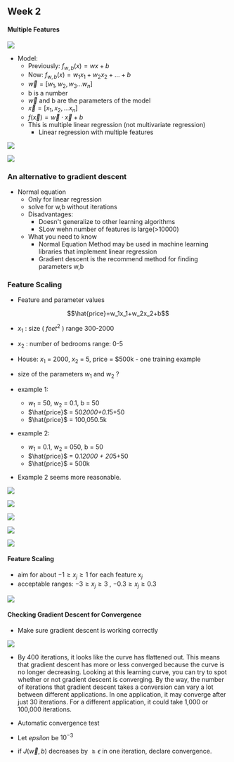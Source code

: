 ## Week 2

#### Multiple Features

![](Pictures/MultipleFeatures01.png)

- Model:
    - Previously: $f_{w,b}(x)=wx+b$
    - Now: $f_{w,b}(x)=w_{1}x_{1}+w_{2}x_{2}+...+b$
    - $\overrightarrow{w} = [w_1,w_2,w_3...w_n]$
    - b is a number 
    - $\overrightarrow{w}$ and b are the parameters of the model
    - $\overrightarrow{x} = [x_1,x_2,...x_n]$
    - $f(\overrightarrow{x})=\overrightarrow{w}\cdot \overrightarrow{x}+b$
    - This is multiple linear regression (not multivariate regression)
        - Linear regression with multiple features

![](Pictures/GradientDescent01.png)

![](Pictures/GradientDescent02.png)

### An alternative to gradient descent

- Normal equation
    - Only for linear regression
    - solve for w,b without iterations
    - Disadvantages:
        - Doesn't generalize to other learning algorithms
        - SLow wehn number of features is large(>10000)
    - What you need to know
        - Normal Equation Method may be used in machine learning libraries that implement linear regression
        - Gradient descent is the recommend method for finding parameters w,b

### Feature Scaling

- Feature and parameter values

$$\hat{price}=w_1x_1+w_2x_2+b$$

- $x_1$ : size ( $feet^2$ ) range 300-2000
- $x_2$ : number of bedrooms  range: 0-5

- House: $x_1$ = 2000, $x_2$ = 5, price = $500k - one training example

- size of the parameters $w_1$ and $w_2$ ?
- example 1:
    - $w_1$ = 50, $w_2$ = 0.1, b = 50
    - $\hat{price}$ = 50*2000+0.1*5+50
    - $\hat{price}$ = 100,050.5k
- example 2:
    - $w_1$ = 0.1, $w_2$ = 050, b = 50
    - $\hat{price}$ = 0.1*2000 + 20*5+50
    - $\hat{price}$ = 500k
- Example 2 seems more reasonable. 

![](Pictures/FeatureScaling01.png)

![](Pictures/FeatureScaling02.png)

![](Pictures/FeatureScaling03.png)

![](Pictures/FeatureScaling04.png)

![](Pictures/FeatureScaling05.png)

#### Feature Scaling
- aim for about $-1\ge x_j\ge 1$ for each feature $x_j$
- acceptable ranges: $-3\ge x_j\ge 3$ , $-0.3\ge x_j\ge 0.3$

![](Pictures/FeatureScaling06.png)

#### Checking Gradient Descent for Convergence
- Make sure gradient descent is working correctly 

![](Pictures/IterationConverge01.png)

- By 400 iterations, it looks like the curve has flattened out. This means that gradient descent has more or less converged because the curve is no longer decreasing. Looking at this learning curve, you can try to spot whether or not gradient descent is converging. By the way, the number of iterations that gradient descent takes a conversion can vary a lot between different applications. In one application, it may converge after just 30 iterations. For a different application, it could take 1,000 or 100,000 iterations. 

- Automatic convergence test 
- Let $epsilon$ be $10^{-3}$
- if $J(\overrightarrow{w},b)$ decreases by $\ge \epsilon$ in one iteration, declare convergence. 